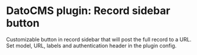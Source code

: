 # DatoCMS plugin: Record sidebar button

Customizable button in record sidebar that will post the full record to a URL. Set model, URL, labels and authentication header in the plugin config.
